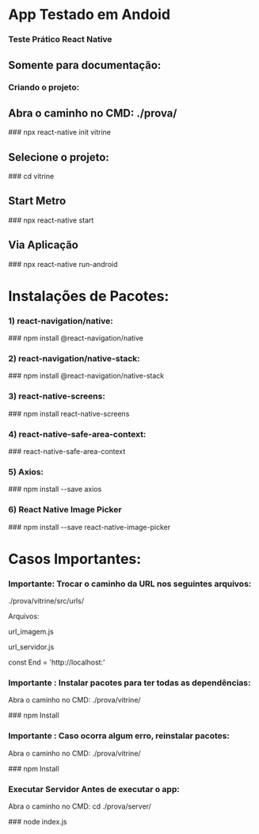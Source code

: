 <h1>App Testado em Andoid</h1>

<h3>Teste Prático React Native</h3>

<h2>Somente para documentação:</h2>

<h3>Criando o projeto:</h3>

<h2>Abra o caminho no CMD: ./prova/</h2>
### npx react-native init vitrine

<h2>Selecione o projeto:</h2>
### cd vitrine

<h2>Start Metro</h2>
### npx react-native start

<h2>Via Aplicação</h2>
### npx react-native run-android


<h1>Instalações de Pacotes:</h1>

<h3>1) react-navigation/native:</h3> 
### npm install @react-navigation/native

<h3>2) react-navigation/native-stack:</h3> 
### npm install @react-navigation/native-stack

<h3>3) react-native-screens:</h3> 
### npm install react-native-screens 

<h3>4) react-native-safe-area-context:</h3> 
### react-native-safe-area-context

<h3>5) Axios:</h3> 
### npm install --save axios

<h3>6) React Native Image Picker</h3> 
### npm install --save react-native-image-picker


<h1>Casos Importantes:</h1>

<h3>Importante: Trocar o caminho da URL nos seguintes arquivos:</h3>
<p>./prova/vitrine/src/urls/</p>

<p>Arquivos:</p>
<p>url_imagem.js</p>
<p>url_servidor.js</p>

<p>const End = 'http://localhost:'</p>

<h3>Importante : Instalar pacotes para ter todas as dependências:</h3>
<p>Abra o caminho no CMD: ./prova/vitrine/</p>
### npm Install

<h3>Importante : Caso ocorra algum erro, reinstalar pacotes:</h3>
<p>Abra o caminho no CMD: ./prova/vitrine/</p>
### npm Install

<h3>Executar Servidor Antes de executar o app:</h3>
<p>Abra o caminho no CMD: cd ./prova/server/</p>
### node index.js
